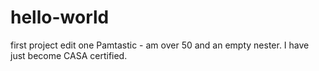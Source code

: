 # hello-world
first project
edit one
Pamtastic - am over 50 and an empty nester. I have just become 
CASA certified.
